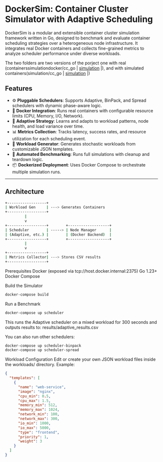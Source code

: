 # DockerSim: Container Cluster Simulator with Adaptive Scheduling

DockerSim is a modular and extensible container cluster simulation framework written in Go, designed to benchmark and evaluate container scheduling strategies over a heterogeneous node infrastructure. It integrates real Docker containers and collects fine-grained metrics to analyze scheduler performance under diverse workloads.

The two folders are two versions of the porject one with real (containerssimulationdocker/cc_go  | [simulation](https://github.com/pranav11024/Container-Scheduler-Orchestration-Benchmark/tree/main/simulation/cc_go) |), and with simulated containers(simulation/cc_go  | [simulation](https://github.com/pranav11024/Container-Scheduler-Orchestration-Benchmark/tree/main/simulationdocker/cc_go) |)

## Features

- ⚙️ **Pluggable Schedulers**: Supports Adaptive, BinPack, and Spread schedulers with dynamic phase-aware logic.
- 🐳 **Docker Integration**: Runs real containers with configurable resource limits (CPU, Memory, I/O, Network).
- 🧠 **Adaptive Strategy**: Learns and adapts to workload patterns, node health, and load variance over time.
- 📊 **Metrics Collection**: Tracks latency, success rates, and resource utilization for each scheduling event.
- 🧪 **Workload Generator**: Generates stochastic workloads from customizable JSON templates.
- 🔁 **Automated Benchmarking**: Runs full simulations with cleanup and teardown logic.
- 📦 **Dockerized Deployment**: Uses Docker Compose to orchestrate multiple simulation runs.

---

## Architecture

```bash
+------------------+
| Workload Gen     | ---> Generates Containers
+------------------+
         |
         v
+------------------+        +-------------------+
| Scheduler        | -----> | Node Manager      |
| (Adaptive, etc.) |        | (Docker Backend)  |
+------------------+        +-------------------+
         |
         v
+------------------+
| Metrics Collector| ---> Stores CSV results
+------------------+
```
Prerequisites
Docker (exposed via tcp://host.docker.internal:2375)
Go 1.23+
Docker Compose

Build the Simulator
```bash
docker-compose build
```
Run a Benchmark
```bash
docker-compose up scheduler
```
This runs the Adaptive scheduler on a mixed workload for 300 seconds and outputs results to:
results/adaptive_results.csv

You can also run other schedulers:
```bash
docker-compose up scheduler-binpack
docker-compose up scheduler-spread
```
Workload Configuration
Edit or create your own JSON workload files inside the workloads/ directory. Example:
```json
{
  "templates": [
    {
      "name": "web-service",
      "image": "nginx",
      "cpu_min": 0.5,
      "cpu_max": 1.5,
      "memory_min": 512,
      "memory_max": 1024,
      "network_min": 100,
      "network_max": 300,
      "io_min": 1000,
      "io_max": 5000,
      "type": "frontend",
      "priority": 1,
      "weight": 3
    }
  ]
}
```
